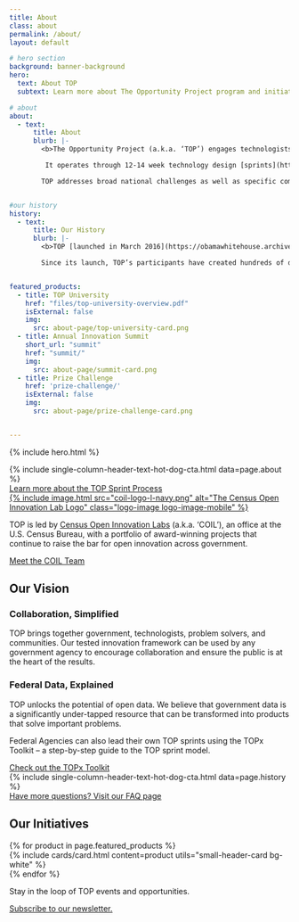 ```yaml
---
title: About
class: about
permalink: /about/
layout: default

# hero section
background: banner-background
hero:
  text: About TOP
  subtext: Learn more about The Opportunity Project program and initiatives.

# about
about:
  - text:
      title: About
      blurb: |-
        <b>The Opportunity Project (a.k.a. ‘TOP’) engages technologists, government, and communities to prototype digital products</b> that solve real-world problems with open data.<br><br>

         It operates through 12-14 week technology design [sprints](https://opportunity.census.gov/sprints/), focused on the nation’s toughest challenges, from the opioid crisis and disaster relief to improving STEM education and workforce development. To date, over 200 digital [products](https://opportunity.census.gov/showcase/) have been created, using [open data](https://opportunity.census.gov/data/) to serve families, businesses, local leaders, and communities nationwide.<br><br>

        TOP addresses broad national challenges as well as specific community and regional challenges.


#our history
history:
  - text:
      title: Our History
      blurb: |-
        <b>TOP [launched in March 2016](https://obamawhitehouse.archives.gov/the-press-office/2016/03/07/fact-sheet-white-house-launches-opportunity-project-utilizing-open-data) as a White House initiative</b> to put data and tools in the hands of the American people to help them navigate critical issues facing the nation. In 2017, the U.S. Department of Commerce took up leadership of TOP, led by the U.S. Census Bureau’s Census Open Innovation Labs. Since then, the program has grown in scope and impact, and is now a widely used model for collaborative problem solving through open data, technology, and human-centered design.<br><br>

        Since its launch, TOP’s participants have created hundreds of digital products. Today, TOP has been referenced as a best practice in policies like the [Federal Data Strategy](https://strategy.data.gov/), [President’s Management Agenda](https://www.whitehouse.gov/omb/management/pma/), [performance.gov](http://performance.gov), [Department of Commerce’s Strategic Plan](https://www.commerce.gov/about/strategic-plan), [Task Force on Agriculture and Rural Prosperity Report](https://www.usda.gov/sites/default/files/documents/rural-prosperity-report.pdf), and many others. It is a key mechanism supporting implementation of the Foundations for Evidence Based Policy Making Act (“[The Evidence Act](https://www.congress.gov/bill/115th-congress/house-bill/4174)”).


featured_products:
  - title: TOP University
    href: "files/top-university-overview.pdf"
    isExternal: false
    img:
      src: about-page/top-university-card.png
  - title: Annual Innovation Summit
    short_url: "summit"
    href: "summit/"
    img:
      src: about-page/summit-card.png
  - title: Prize Challenge
    href: 'prize-challenge/'
    isExternal: false
    img:
      src: about-page/prize-challenge-card.png


---
```


{% include hero.html %}
<section class="about-bg md">
  <div class="header-text-hot-dog">
{% include single-column-header-text-hot-dog-cta.html data=page.about %}

  <div class="display-flex flex-justify-center margin-top-4">
      <a href="https://opportunity.census.gov/our-process/" target="_blank"
        class="usa-button text-ink margin-top-2 tablet:padding-y-2 padding-x-205  tablet:margin-top-4 site-button">
        Learn more about the TOP Sprint Process
      </a>
    </div>
    </div>
</section>

<section class="bg-base-lighter" id="coil-intro">
<div class="coil-intro-container display-flex margin-0 width-full">
    <div class="img-container bg-white display-flex flex-justify-center flex-align-center tablet:order-last tablet:margin-top-0 ">
    <a class="text-white" href="https://coil.census.gov/">
      <span>{% include image.html src="coil-logo-l-navy.png" alt="The Census Open Innovation Lab Logo" class="logo-image logo-image-mobile" %}</span>
      </a>
    </div>
    <div class="content-container tablet:margin-y-4">
      <p class="text-white margin-top-5 tablet:margin-top-0 margin-top-7 margin-bottom-2">TOP is led by <a class="text-white" href="https://coil.census.gov/">Census Open Innovation Labs</a> (a.k.a. ‘COIL’), an office at the U.S. Census Bureau, with a portfolio of award-winning projects that continue to raise the bar for open innovation across government.</p>
      <a href="https://coil.census.gov/about/" class="text-white">Meet the COIL Team</a>
    </div>
  </div>
</section>

<section class="vision full-width-screen-spilt">
  <div class="contained-container
  tablet:padding-top-10 desktop:padding-top-15 desktop:padding-bottom-8">
    <h2 class="desktop:padding-left-1 font-family-serif">Our Vision</h2>
  </div>
  <div
  class="padding-top-0 padding-bottom-8 tablet:padding-bottom-10 desktop:padding-bottom-15 display-flex flex-column flex-justify-end semi-cta-block width-full">
    <div class="radius-right-pill semi-cta padding-y-205 margin-bottom-3 padding-left-4 padding-right-6 tablet:padding-left-0 tablet:margin-bottom-6 desktop:padding-left-9 desktop:margin-bottom-6">
      <div class="grid-container padding-x-0 tablet:padding-x-9  desktop:padding-bottom-0">
      <h3 class="font-family-serif">Collaboration, Simplified</h3>
        <p>TOP brings together government, technologists, problem solvers, and communities. Our tested innovation framework can be used by any government agency to encourage collaboration and ensure the public is at the heart of the results. </p>
      </div>
    </div>
    <div class="radius-right-pill semi-cta  padding-y-205 margin-bottom-4 padding-right-6 tablet:margin-bottom-9 padding-left-4 tablet:padding-left-0 desktop:padding-left-9 desktop:padding-bottom-3">
      <div class="grid-container padding-x-0 tablet:padding-x-9 desktop:padding-bottom-0">
      <h3 class="font-family-serif">Federal Data, Explained</h3>
        <p>TOP unlocks the potential of open data. We believe that government data is a significantly under-tapped resource that can be transformed into products that solve important problems.</p>
      </div>
    </div>
    <div class="radius-left-pill semi-cta  padding-y-205 tablet:padding-y-2 padding-left-6 margin-left-3 flex-align-self-end">
      <div class="grid-container padding-x-4 tablet:padding-x-9 desktop:padding-bottom-3">
        <p>Federal Agencies can also lead their own TOP sprints using the TOPx Toolkit – a step-by-step guide to the TOP sprint model.</p>
      <a href="{{site.baseurl}}/topx-toolkit/" target="_blank"
        class="text-ink padding-y-1 margin-top-4">
        Check out the TOPx Toolkit
      </a>
      </div>
    </div>
  </div>
</section>

<section class="history-bg" id="history">
  <div class="header-text-hot-dog">
    {% include single-column-header-text-hot-dog-cta.html data=page.history %}
    <div class="display-flex flex-justify-center margin-top-4">
      <a href="https://opportunity.census.gov/faqs/" target="_blank"
        class="usa-button text-ink margin-top-2 tablet:padding-y-2 padding-x-205  tablet:margin-top-4 site-button">
        Have more questions? Visit our FAQ page
      </a>
    </div>
  </div>
</section>

<section class="initiatives full-width-screen-spilt tablet:padding-top-2 desktop:padding-top-7">
  <div class="contained-container">
  <h2 class="margin-bottom-2 tablet:margin-bottom-4 desktop:margin-bottom-8 font-family-serif text-center">Our Initiatives</h2>
  <div class="initiatives-container grid-row grid-gap-lg
  flex-wrap flex-justify-center tablet:margin-bottom-3 desktop:margin-bottom-6">
    {% for product in page.featured_products %}
    <div class="usa-media-block__background-image-portrait margin-bottom-4">
      {% include cards/card.html content=product utils="small-header-card bg-white" %}
    </div>
    {% endfor %}
  </div>
  </div>
  <div
  class="width-full tablet:margin-top-105 desktop:margin-top-0 padding-bottom-9 desktop:padding-bottom-15 display-flex flex-justify-end semi-cta-block">
  <div class="radius-left-pill semi-cta margin-left-4 padding-y-205 padding-left-6 tablet:margin-left-0">
      <div class="grid-container padding-x-4 tablet:padding-x-9 desktop:padding-left-9 desktop:padding-bottom-3">
        <p>Stay in the loop of TOP events and opportunities.</p>
      <a href="https://public.govdelivery.com/accounts/USCENSUS/signup/16610" target="_blank"
        class="text-ink padding-y-1 margin-top-4">
        Subscribe to our newsletter.
      </a>
      </div>
    </div>
    </div>
</section>
